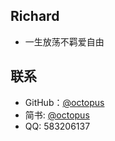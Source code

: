 ## Richard

* 一生放荡不羁爱自由

## 联系

* GitHub：[@octopus](https://github.com/octopusy)
* 简书: [@octopus](https://www.jianshu.com/u/aee1aeb16c02)
* QQ:  583206137

<!--
## Skill Keywords

#### Software Engineer Keywords

<div class="btn-inline">
    {% for keyword in site.skill_software_keywords %}
    <button class="btn btn-outline" type="button">{{ keyword }}</button>
    {% endfor %}
</div>

#### Mobile Developer Keywords

<div class="btn-inline">
    {% for keyword in site.skill_mobile_app_keywords %}
    <button class="btn btn-outline" type="button">{{ keyword }}</button>
    {% endfor %}
</div>

#### 智能作坊---分享人工智能领域资讯和开发技术

![背景图](/assets/images/qrcode.jpg)-->
